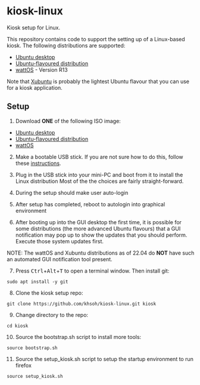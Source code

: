 # kiosk-linux
Kiosk setup for Linux.

This repository contains code to support the setting up of a Linux-based kiosk.  The
following distributions are supported:

- [Ubuntu desktop](https://ubuntu.com/download/desktop/thank-you?version=22.04.4&architecture=amd64)
- [Ubuntu-flavoured distribution](https://ubuntu.com/desktop/flavours)
- [wattOS](https://www.planetwatt.com) - Version R13

Note that [Xubuntu](https://xubuntu.org) is probably the lightest Ubuntu flavour that you can use for
a kiosk application.

## Setup
1. Download **ONE** of the following ISO image:
- [Ubuntu desktop](https://ubuntu.com/download/desktop/thank-you?version=22.04.4&architecture=amd64)
- [Ubuntu-flavoured distribution](https://ubuntu.com/desktop/flavours)
- [wattOS](https://www.planetwatt.com)

2. Make a bootable USB stick.  If you are not sure how to do this, follow these 
[instructions](https://help.ubuntu.com/community/Installation/FromUSBStick).

3. Plug in the USB stick into your mini-PC and boot from it to install the Linux distribution
Most of the the choices are fairly straight-forward.

4. During the setup should make user auto-login

5. After setup has completed, reboot to autologin into graphical environment

6. After booting up into the GUI desktop the first time, it is possible for some distributions
(the more advanced Ubuntu flavours) that a GUI notification may pop up to show the
updates that you should perform.  Execute those system updates first.

NOTE: The wattOS and Xubuntu distributions as of 22.04 do **NOT** have such an automated GUI 
notification tool present.


7. Press <kbd>Ctrl</kbd>+<kbd>Alt</kbd>+<kbd>T</kbd> to open a terminal window.  Then install git:
```
sudo apt install -y git
```

8. Clone the kiosk setup repo:
```
git clone https://github.com/khsoh/kiosk-linux.git kiosk
```

9. Change directory to the repo:
```
cd kiosk
```

10. Source the bootstrap.sh script to install more tools:
```
source bootstrap.sh
```

11. Source the setup_kiosk.sh script to setup the startup environment to run firefox
```
source setup_kiosk.sh
```

